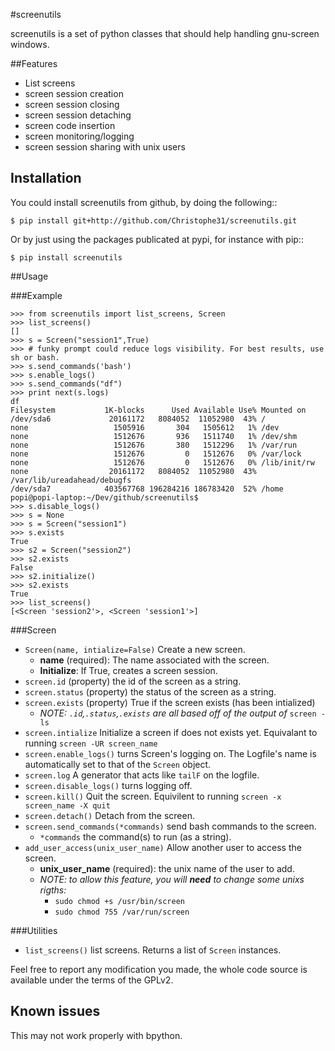 #screenutils

screenutils is a set of python classes that should help handling gnu-screen windows.

##Features

 * List screens
 * screen session creation
 * screen session closing
 * screen session detaching
 * screen code insertion
 * screen monitoring/logging
 * screen session sharing with unix users

Installation
-------------

You could install screenutils from github, by doing the following::

```
$ pip install git+http://github.com/Christophe31/screenutils.git
```

Or by just using the packages publicated at pypi, for instance with pip::

```
$ pip install screenutils
```

##Usage

###Example
```
>>> from screenutils import list_screens, Screen
>>> list_screens()
[]
>>> s = Screen("session1",True)
>>> # funky prompt could reduce logs visibility. For best results, use sh or bash.
>>> s.send_commands('bash')
>>> s.enable_logs()
>>> s.send_commands("df")
>>> print next(s.logs)
df
Filesystem           1K-blocks      Used Available Use% Mounted on
/dev/sda6             20161172   8084052  11052980  43% /
none                   1505916       304   1505612   1% /dev
none                   1512676       936   1511740   1% /dev/shm
none                   1512676       380   1512296   1% /var/run
none                   1512676         0   1512676   0% /var/lock
none                   1512676         0   1512676   0% /lib/init/rw
none                  20161172   8084052  11052980  43% /var/lib/ureadahead/debugfs
/dev/sda7            403567768 196284216 186783420  52% /home
popi@popi-laptop:~/Dev/github/screenutils$
>>> s.disable_logs()
>>> s = None
>>> s = Screen("session1")
>>> s.exists
True
>>> s2 = Screen("session2")
>>> s2.exists
False
>>> s2.initialize()
>>> s2.exists
True
>>> list_screens()
[<Screen 'session2'>, <Screen 'session1'>]
```

###Screen
  * `Screen(name, intialize=False)` Create a new screen.
    * **name** (required): The name associated with the screen.
    * **Initialize**: If True, creates a screen session.
  * `screen.id` (property) the id of the screen as a string.
  * `screen.status` (property) the status of the screen as a string.
  * `screen.exists` (property) True if the screen exists (has been intialized)
    * _NOTE: `.id`,`.status`,`.exists` are all based off of the output of_ `screen -ls`
  * `screen.intialize` Initialize a screen if does not exists yet. Equivalant to running `screen -UR screen_name`
  * `screen.enable_logs()` turns Screen's logging on. The Logfile's name is automatically set to that of the `Screen` object.
  * `screen.log` A generator that acts like `tailF` on the logfile.
  * `screen.disable_logs()` turns logging off.
  * `screen.kill()` Quit the screen. Equivilent to running `screen -x screen_name -X quit`
  * `screen.detach()` Detach from the screen.
  * `screen.send_commands(*commands)` send bash commands to the screen.
    * `*commands` the command(s) to run (as a string).
  * `add_user_access(unix_user_name)` Allow another user to access the screen.
    * **unix\_user\_name** (required): the unix name of the user to add.
    * _NOTE: to allow this feature, you will **need** to change some unixs rigths:_
      * ``sudo chmod +s /usr/bin/screen``
      * ``sudo chmod 755 /var/run/screen``

###Utilities
  * `list_screens()` list screens. Returns a list of `Screen` instances.

Feel free to report any modification you made, the whole code source is
available under the terms of the GPLv2.


Known issues
-------------

This may not work properly with bpython.
